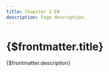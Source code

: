 ```yaml
---
title: Chapiter 2 EN
description: Page description.
---
```


# {$frontmatter.title}

{$frontmatter.description}
